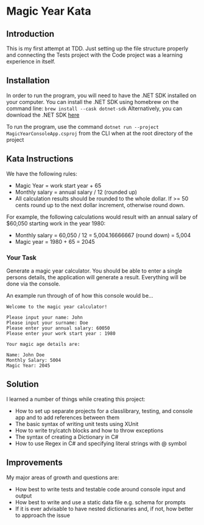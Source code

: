 # Magic Year Kata

## Introduction
This is my first attempt at TDD. Just setting up the file structure properly and connecting the Tests project with the Code project was a learning experience in itself.

## Installation
In order to run the program, you will need to have the .NET SDK installed on your computer.
You can install the .NET SDK using homebrew on the command line: `brew install --cask dotnet-sdk`
Alternatively, you can download the .NET SDK [here](https://dotnet.microsoft.com/en-us/)

To run the program, use the command `dotnet run --project MagicYearConsoleApp.csproj` from the CLI when at the root directory of the project

## Kata Instructions

We have the following rules:  

* Magic Year = work start year + 65
* Monthly salary = annual salary / 12 (rounded up)
* All calculation results should be rounded to the whole dollar. If >= 50 cents round up to the next dollar increment, otherwise round down.   

For example, the following calculations would result with an annual salary of $60,050 starting work in the year 1980:

* Monthly salary = 60,050 / 12 = 5,004.16666667 (round down) = 5,004  
* Magic year = 1980 + 65 = 2045

### Your Task

Generate a magic year calculator. You should be able to enter a single persons details, the application will generate a result. Everything will be done via the console.

An example run through of of how this console would be...

~~~
Welcome to the magic year calculator!

Please input your name: John  
Please input your surname: Doe  
Please enter your annual salary: 60050
Please enter your work start year : 1980

Your magic age details are:

Name: John Doe  
Monthly Salary: 5004
Magic Year: 2045
~~~

## Solution
I learned a number of things while creating this project:

* How to set up separate projects for a classlibrary, testing, and console app and to add references between them
* The basic syntax of writing unit tests using XUnit
* How to write try/catch blocks and how to throw exceptions
* The syntax of creating a Dictionary in C#
* How to use Regex in C# and specifying literal strings with @ symbol

## Improvements
My major areas of growth and questions are:

* How best to write tests and testable code around console input and output
* How best to write and use a static data file e.g. schema for prompts
* If it is ever advisable to have nested dictionaries and, if not, how better to approach the issue